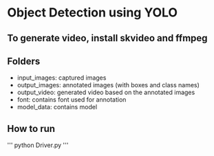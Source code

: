 # Object Detection using YOLO

## To generate video, install skvideo and ffmpeg

## Folders
* input_images: captured images
* output_images: annotated images (with boxes and class names)
* output_video: generated video based on the annotated images
* font: contains font used for annotation
* model_data: contains model

## How to run
'''
python Driver.py
'''
